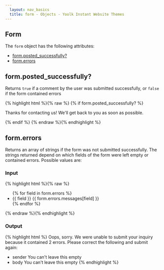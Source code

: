 ```yaml
---
  layout: nav_basics
  title: form - Objects - Yoolk Instant Website Themes
---
```


<h2 class="section-title">Form</h2>

The <code>form</code> object has the following attributes:

<div class="panel">
  <div class="panel-body">
    <ul>
      <li>
        <a href="posted_successfully">form.posted_successfully?</a>
      </li>
      <li>
        <a href="#errors">form.errors</a>
      </li>
    </ul>
  </div>
</div>

<h2 class="tags" id="posted_successfully">form.posted_successfully?</h2>

Returns <code>true</code> if a comment by the user was submitted successfully, or <code>false</code> if the form contained errors

<div class="panel">
  <div class="panel-body">
{% highlight html %}{% raw %}
{% if form.posted_successfully? %}
  <div class="successForm contact">
    <p>Thanks for contacting us! We'll get back to you as soon as possible.</p>
  </div>
{% endif %}
{% endraw %}{% endhighlight %}
  </div>
</div>

<h2 class="tags" id="image">form.errors</h2>

Returns an array of strings if the form was not submitted successfully. The strings returned depend on which fields of the form were left empty or contained errors. Possible values are:

<div class="panel">
  <div class="panel-header">
    <h3>Input</h3>
  </div>
  <div class="panel-body">
{% highlight html %}{% raw %}
<ul>
  {% for field in form.errors %}
    <li>
      <span>{{ field }}</span>
      <span>{{ form.errors.messages[field] }}</span>
    </li>
  {% endfor %}
</ul>
{% endraw %}{% endhighlight %}
  </div>
</div>

<div class="panel">
  <div class="panel-header">
    <h3>Output</h3>
  </div>
  <div class="panel-body">
{% highlight html %}
Oops, sorry. We were unable to submit your inquiry because it contained 2 errors. Please correct the following and submit again:

- sender You can't leave this empty
- body You can't leave this empty
{% endhighlight %}
  </div>
</div>